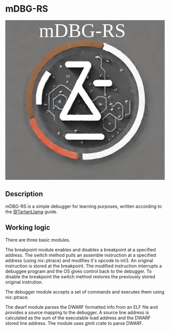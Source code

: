 # mDBG-RS

![](./images/logo.png)

## Description

mDBG-RS is a simple debugger for learning purposes, written according to the [@TartanLlama](https://github.com/TartanLlama) guide.

## Working logic

There are three basic modules.   
  
The breakpoint module enables and disables a breakpoint at a specified address. The switch method pulls an assemble instruction at a specified address (using nix::ptrace) and modifies it's opcode to int3. An original instruction is stored at the breakpoint. The modified instruction interrupts a debuggee program and the OS gives control back to the debugger. To disable the breakpoint the switch method restores the previously stored original instrution.  

The debugger module accepts a set of commands and executes them using nix::ptrace.  
  
The dwarf module parses the DWARF formatted info from an ELF file and provides a source mapping to the debugger. A source line address is calculated as the sum of the executable load address and the DWARF stored line address. The module uses gimli crate to parse DWARF.  
